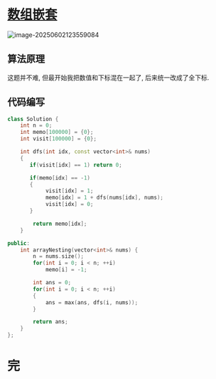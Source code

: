 # [数组嵌套](https://leetcode.cn/problems/array-nesting/)

![image-20250602123559084](https://md-wind.oss-cn-nanjing.aliyuncs.com/md/20250602123559136.png)

## 算法原理

这题并不难, 但最开始我把数值和下标混在一起了, 后来统一改成了全下标.

## 代码编写

```cpp
class Solution {
    int n = 0;
    int memo[100000] = {0};
    int visit[100000] = {0};

    int dfs(int idx, const vector<int>& nums)
    {
       if(visit[idx] == 1) return 0;

       if(memo[idx] == -1)
       {
            visit[idx] = 1;
            memo[idx] = 1 + dfs(nums[idx], nums);
            visit[idx] = 0;
       }

        return memo[idx];
    }

public:
    int arrayNesting(vector<int>& nums) {
        n = nums.size();
        for(int i = 0; i < n; ++i)
            memo[i] = -1;

        int ans = 0;
        for(int i = 0; i < n; ++i)
        {
            ans = max(ans, dfs(i, nums));
        }

        return ans;
    }
};
```

# 完

